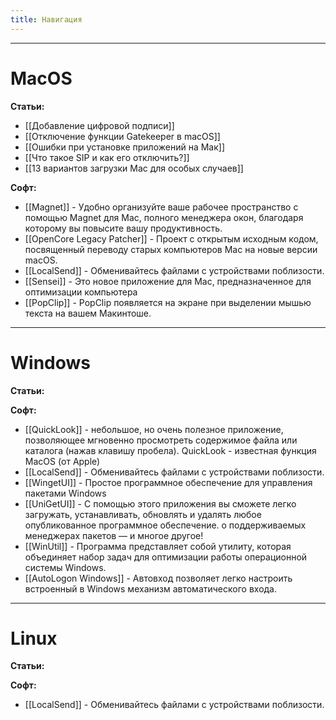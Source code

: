 ```yaml
---
title: Навигация
---
```

---

# MacOS

**Статьи:**

- [[Добавление цифровой подписи]]
- [[Отключение функции Gatekeeper в macOS]]
- [[Ошибки при установке приложений на Мак]]
- [[Что такое SIP и как его отключить?]]
- [[13 вариантов загрузки Mac для особых случаев]]

**Софт:**

- [[Magnet]] - Удобно организуйте ваше рабочее пространство с помощью Magnet для Mac, полного менеджера окон, благодаря которому вы повысите вашу продуктивность.
- [[OpenCore Legacy Patcher]] - Проект с открытым исходным кодом, посвященный переводу старых компьютеров Mac на новые версии macOS.
- [[LocalSend]] - Обменивайтесь файлами с устройствами поблизости.
- [[Sensei]] - Это новое приложение для Mac, предназначенное для оптимизации компьютера
- [[PopClip]] - PopClip появляется на экране при выделении мышью текста на вашем Макинтоше. 

---

# Windows

**Статьи:**

**Софт:**

- [[QuickLook]] - небольшое, но очень полезное приложение, позволяющее мгновенно просмотреть содержимое файла или каталога (нажав клавишу пробела). QuickLook - известная функция MacOS (от Apple)
- [[LocalSend]] - Обменивайтесь файлами с устройствами поблизости.
- [[WingetUI]] - Простое программное обеспечение для управления пакетами Windows 
- [[UniGetUI]] - С помощью этого приложения вы сможете легко загружать, устанавливать, обновлять и удалять любое опубликованное программное обеспечение. о поддерживаемых менеджерах пакетов — и многое другое! 
- [[WinUtil]] - Программа представляет собой утилиту, которая объединяет набор задач для оптимизации работы операционной системы Windows.
- [[AutoLogon Windows]] - Автовход позволяет легко настроить встроенный в Windows механизм автоматического входа.

---

# Linux

**Статьи:**

**Софт:**

- [[LocalSend]] - Обменивайтесь файлами с устройствами поблизости.